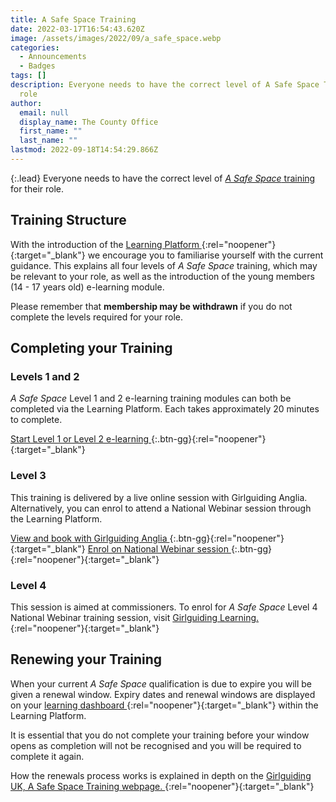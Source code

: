 ```yaml
---
title: A Safe Space Training
date: 2022-03-17T16:54:43.620Z
image: /assets/images/2022/09/a_safe_space.webp
categories:
  - Announcements
  - Badges
tags: []
description: Everyone needs to have the correct level of A Safe Space Training for their
  role
author:
  email: null
  display_name: The County Office
  first_name: ""
  last_name: ""
lastmod: 2022-09-18T14:54:29.866Z
---
```

{:.lead}
Everyone needs to have the correct level of [_A Safe Space_ training][1] for their role.

## Training Structure

With the introduction of the [Learning Platform <i class="fa fa-external-link" aria-hidden="true"></i>][2]{:rel="noopener"}{:target="_blank"} we encourage you to familiarise yourself with the current guidance. This explains all four levels of _A Safe Space_ training, which may be relevant to your role, as well as the introduction of the young members (14 - 17 years old) e-learning module. 

Please remember that **membership may be withdrawn** if you do not complete the levels required for your role.

## Completing your Training

### Levels 1 and 2

_A Safe Space_ Level 1 and 2 e-learning training modules can both be completed via the Learning Platform. Each takes approximately 20 minutes to complete.

[Start Level 1 or Level 2 e-learning <i class="fa fa-external-link" aria-hidden="true"></i>][3]{:.btn-gg}{:rel="noopener"}{:target="_blank"}

### Level 3

This training is delivered by a live online session with Girlguiding Anglia. Alternatively, you can enrol to attend a National Webinar session through the Learning Platform.

[View and book with Girlguiding Anglia <i class="fa fa-external-link" aria-hidden="true"></i>][4]{:.btn-gg}{:rel="noopener"}{:target="_blank"} [Enrol on National Webinar session <i class="fa fa-external-link" aria-hidden="true"></i>][3]{:.btn-gg}{:rel="noopener"}{:target="_blank"}

### Level 4

This session is aimed at commissioners. To enrol for _A Safe Space_ Level 4 National Webinar training session, visit [Girlguiding Learning. <i class="fa fa-external-link" aria-hidden="true"></i>][3]{:rel="noopener"}{:target="_blank"}

## Renewing your Training

When your current _A Safe Space_ qualification is due to expire you will be given a renewal window. Expiry dates and renewal windows are displayed on your [learning dashboard <i class="fa fa-external-link" aria-hidden="true"></i>][3]{:rel="noopener"}{:target="_blank"} within the Learning Platform.

It is essential that you do not complete your training before your window opens as completion will not be recognised and you will be required to complete it again.

How the renewals process works is explained in depth on the [Girlguiding UK, A Safe Space Training webpage. <i class="fa fa-external-link" aria-hidden="true"></i>][5]{:rel="noopener"}{:target="_blank"}

[1]: https://www.girlguiding.org.uk/making-guiding-happen/learning-and-development/a-safe-space-training/
[2]: https://www.girlguiding.org.uk/making-guiding-happen/learning-and-development/how-to-use-the-learning-platform/
[3]: https://learning.girlguiding.org.uk/
[4]: https://www.girlguiding-anglia.org.uk/events/safe-space-level-3
[5]: https://www.girlguiding.org.uk/making-guiding-happen/commissioners/your-responsibilities/a-safe-space-compliance/
